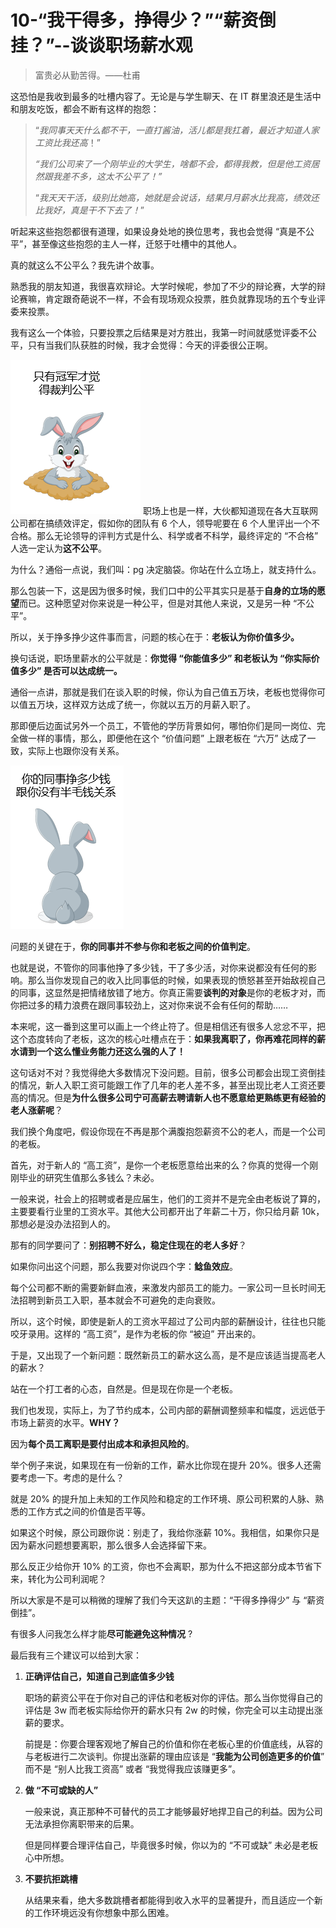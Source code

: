 # 10-“我干得多，挣得少？”“薪资倒挂？”--谈谈职场薪水观

> 富贵必从勤苦得。——杜甫

这恐怕是我收到最多的吐槽内容了。无论是与学生聊天、在 IT 群里浪还是生活中和朋友吃饭，都会不断有这样的抱怨：

> “*我同事天天什么都不干，一直打酱油，活儿都是我扛着，最近才知道人家工资比我还高*！”
>
> *“我们公司来了一个刚毕业的大学生，啥都不会，都得我教，但是他工资居然跟我差不多，这太不公平了！”*
>
> “*我天天干活，级别比她高，她就是会说话，结果月月薪水比我高，绩效还比我好，真是干不下去了！*”

听起来这些抱怨都很有道理，如果设身处地的换位思考，我也会觉得 “真是不公平”，甚至像这些抱怨的主人一样，迁怒于吐槽中的其他人。

真的就这么不公平么？我先讲个故事。

熟悉我的朋友知道，我很喜欢辩论。大学时候呢，参加了不少的辩论赛，大学的辩论赛嘛，肯定跟奇葩说不一样，不会有现场观众投票，胜负就靠现场的五个专业评委来投票。

我有这么一个体验，只要投票之后结果是对方胜出，我第一时间就感觉评委不公平，只有当我们队获胜的时候，我才会觉得：今天的评委很公正啊。

![图片描述](./assets/5e09a7bd0001607202080247.png)
职场上也是一样，大伙都知道现在各大互联网公司都在搞绩效评定，假如你的团队有 6 个人，领导呢要在 6 个人里评出一个不合格。那么无论领导的评判方式是什么、科学或者不科学，最终评定的 “不合格” 人选一定认为**这不公平**。

为什么？通俗一点说，我们叫：pg 决定脑袋。你站在什么立场上，就支持什么。

那么包装一下，这是因为很多时候，我们口中的公平其实只是基于**自身的立场的愿望**而已。这种愿望对你来说是一种公平，但是对其他人来说，又是另一种 “不公平”。

所以，关于挣多挣少这件事而言，问题的核心在于：**老板认为你价值多少。**

换句话说，职场里薪水的公平就是：**你觉得 “你能值多少” 和老板认为 “你实际价值多少” 是否可以达成统一。**

通俗一点讲，那就是我们在谈入职的时候，你认为自己值五万块，老板也觉得你可以值五万块，这样双方达成了统一，你就以五万的月薪入职了。

那即便后边面试另外一个员工，不管他的学历背景如何，哪怕你们是同一岗位、完全做一样的事情，那么，即便他在这个 “价值问题” 上跟老板在 “六万” 达成了一致，实际上也跟你没有关系。

![图片描述](./assets/5e09a7d100012e6f01810262.png)

问题的关键在于，**你的同事并不参与你和老板之间的价值判定**。

也就是说，不管你的同事他挣了多少钱，干了多少活，对你来说都没有任何的影响。那么当你发现自己的收入比同事低的时候，如果表现的愤怒甚至开始敌视自己的同事，这显然是把情绪放错了地方。你真正需要**谈判的对象**是你的老板才对，而你把过多的精力浪费在跟同事较劲上，这对你来说不会有任何的帮助……

本来呢，这一番到这里可以画上一个终止符了。但是相信还有很多人忿忿不平，把这个态度转向了老板，这次的核心吐槽点在于：**如果我离职了，你再难花同样的薪水请到一个这么懂业务能力还这么强的人了！**

这句话对不对？我觉得绝大多数情况下没问题。目前，很多公司都会出现工资倒挂的情况，新人入职工资可能跟工作了几年的老人差不多，甚至出现比老人工资还要高的情况。但是**为什么很多公司宁可高薪去聘请新人也不愿意给更熟练更有经验的老人涨薪呢**？

我们换个角度吧，假设你现在不再是那个满腹抱怨薪资不公的老人，而是一个公司的老板。

首先，对于新人的 “高工资”，是你一个老板愿意给出来的么？你真的觉得一个刚刚毕业的研究生值那么多钱么？未必。

一般来说，社会上的招聘或者是应届生，他们的工资并不是完全由老板说了算的，主要要看行业里的工资水平。其他大公司都开出了年薪二十万，你只给月薪 10k，那想必是没办法招到人的。

那有的同学要问了：**别招聘不好么，稳定住现在的老人多好**？

如果你问出这个问题，那么我要对你说四个字：**鲶鱼效应**。

每个公司都不断的需要新鲜血液，来激发内部员工的能力。一家公司一旦长时间无法招聘到新员工入职，基本就会不可避免的走向衰败。

所以，这个时候，即使是新人的工资水平超过了公司内部的薪酬设计，往往也只能咬牙录用。这样的 “高工资”，是作为老板的你 “被迫” 开出来的。

于是，又出现了一个新问题：既然新员工的薪水这么高，是不是应该适当提高老人的薪水？

站在一个打工者的心态，自然是。但是现在你是一个老板。

我们也发现，实际上，为了节约成本，公司内部的薪酬调整频率和幅度，远远低于市场上薪资的水平。**WHY？**

因为**每个员工离职是要付出成本和承担风险的**。

举个例子来说，如果现在有一份新的工作，薪水比你现在提升 20%。很多人还需要考虑一下。考虑的是什么？

就是 20% 的提升加上未知的工作风险和稳定的工作环境、原公司积累的人脉、熟悉的工作方式之间的价值是否平等。

如果这个时候，原公司跟你说：别走了，我给你涨薪 10%。我相信，如果你只是因为薪水问题想要离职，那么很多人会选择留下来。

那么反正少给你开 10% 的工资，你也不会离职，那为什么不把这部分成本节省下来，转化为公司利润呢？

所以大家是不是可以稍微的理解了我们今天这趴的主题：“干得多挣得少” 与 “薪资倒挂”。

有很多人问我怎么样才能**尽可能避免这种情况** ?

最后我有三个建议可以给到大家：

1. **正确评估自己，知道自己到底值多少钱**

   职场的薪资公平在于你对自己的评估和老板对你的评估。那么当你觉得自己的评估是 3w 而老板实际给你开的薪水只有 2w 的时候，你完全可以主动提出涨薪的要求。

   前提是：你要合理客观地了解自己的价值和你在老板心里的价值底线，从容的与老板进行二次谈判。你提出涨薪的理由应该是 “**我能为公司创造更多的价值**” 而不是 “别人比我工资高” 或者 “我觉得我应该赚更多”。

2. **做 “不可或缺的人”**

   一般来说，真正那种不可替代的员工才能够最好地捍卫自己的利益。因为公司无法承担你离职带来的后果。

   但是同样要合理评估自己，毕竟很多时候，你以为的 “不可或缺” 未必是老板心中所想。

3. **不要抗拒跳槽**

   从结果来看，绝大多数跳槽者都能得到收入水平的显著提升，而且适应一个新的工作环境远没有你想象中那么困难。

